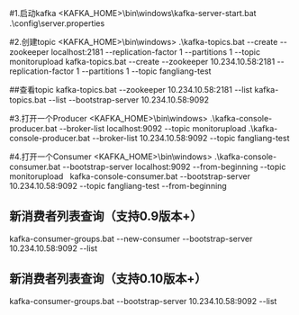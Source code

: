 #1.启动kafka
<KAFKA_HOME>\bin\windows\kafka-server-start.bat .\config\server.properties

#2.创建topic
<KAFKA_HOME>\bin\windows>
.\kafka-topics.bat --create --zookeeper localhost:2181 --replication-factor 1 --partitions 1 --topic monitorupload
kafka-topics.bat --create --zookeeper 10.234.10.58:2181 --replication-factor 1 --partitions 1 --topic fangliang-test

##查看topic
kafka-topics.bat --zookeeper 10.234.10.58:2181 --list
kafka-topics.bat --list --bootstrap-server 10.234.10.58:9092


#3.打开一个Producer
<KAFKA_HOME>\bin\windows>
.\kafka-console-producer.bat --broker-list localhost:9092 --topic monitorupload
.\kafka-console-producer.bat --broker-list 10.234.10.58:9092 --topic fangliang-test

#4.打开一个Consumer
<KAFKA_HOME>\bin\windows>
.\kafka-console-consumer.bat --bootstrap-server localhost:9092 --from-beginning --topic monitorupload
 
kafka-console-consumer.bat --bootstrap-server 10.234.10.58:9092 --topic fangliang-test --from-beginning


## 新消费者列表查询（支持0.9版本+）
kafka-consumer-groups.bat --new-consumer --bootstrap-server 10.234.10.58:9092 --list

## 新消费者列表查询（支持0.10版本+）
kafka-consumer-groups.bat --bootstrap-server 10.234.10.58:9092 --list
